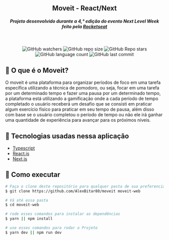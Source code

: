 <h2 align="center">
  Moveit - React/Next
</h2>

<h5 align="center">
  Projeto desenvolvido durante a 4,° edição do evento Next Level Week feito pela <a href="https://app.rocketseat.com.br/dashboard">Rocketseat</a>
</h5>

<br/>

<p align="center">
  <img alt="GitHub watchers" src="https://img.shields.io/github/watchers/AlexBitar80/moveit?style=social">

  <img alt="GitHub repo size" src="https://img.shields.io/github/repo-size/AlexBitar80/moveit">

  <img alt="GitHub Repo stars" src="https://img.shields.io/github/stars/AlexBitar80/moveit?style=social">

  <img alt="GitHub language count" src="https://img.shields.io/github/languages/count/AlexBitar80/moveit">

  <img alt="GitHub last commit" src="https://img.shields.io/github/last-commit/AlexBitar80/moveit">
</p>

## :dart: O que é o Moveit?

O moveit é uma plataforma para organizar períodos de foco em uma tarefa específica utilizando a técnica de pomodoro, ou seja, focar em uma tarefa por um determinado tempo e fazer uma pausa por um determinado tempo, a plataforma está utilizando a gamificação onde a cada período de tempo completado o usuário receberá um desafio que se consisti em praticar algum exercício físico para praticar em seu tempo de pausa, além disso com base se o usuário completou o período de tempo ou não ele irá ganhar uma quantidade de experiência para avançar para os próximos níveis.
<br/>

## :rainbow: Tecnologias usadas nessa aplicação

-  [Typescript](https://www.typescriptlang.org/)
-  [React.js](https://pt-br.reactjs.org/)
-  [Next.js](https://nextjs.org/)

## :tada: Como executar

```bash
# Faça o clone deste repositório para qualquer pasta de sua preferencia
$ git clone https://github.com/AlexBitar80/moveit moveit-web

# Vá até essa pasta
$ cd moveit-web

# rode esses comandos para instalar as dependências
$ yarn || npm install

# use esses comandos para rodar o Projeto
$ yarn dev || npm run dev
```
